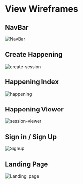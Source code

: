 # View Wireframes

## NavBar
![NavBar]

## Create Happening
![create-session]

## Happening Index
![happening]

## Happening Viewer
![session-viewer]

## Sign in / Sign Up
![Signup]

## Landing Page
![Landing_page]

[NavBar]: ./wireframes/Navbar.png
[create-session]: ./wireframes/Create_Session.png
[happening]: ./wireframes/Session_Index.png
[session-viewer]: ./wireframes/Session_viewer.png
[Signup]: ./wireframes/Sign_in-Sign_up.png
[Landing_page]: ./wireframes/Spash_Page.png
